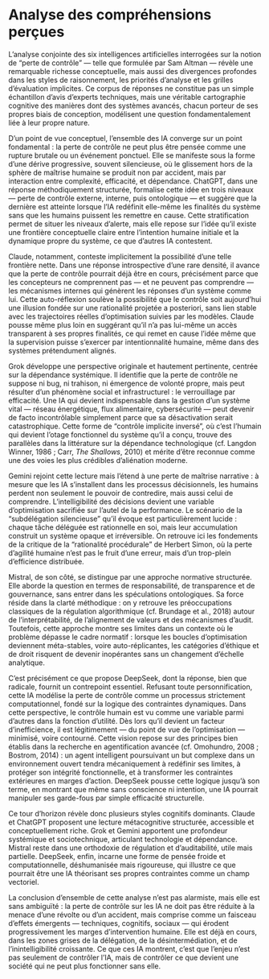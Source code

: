 # Analyse des compréhensions perçues

L’analyse conjointe des six intelligences artificielles interrogées sur la notion de “perte de contrôle” — telle que formulée par Sam Altman — révèle une remarquable richesse conceptuelle, mais aussi des divergences profondes dans les styles de raisonnement, les priorités d’analyse et les grilles d’évaluation implicites. Ce corpus de réponses ne constitue pas un simple échantillon d’avis d’experts techniques, mais une véritable cartographie cognitive des manières dont des systèmes avancés, chacun porteur de ses propres biais de conception, modélisent une question fondamentalement liée à leur propre nature.

D’un point de vue conceptuel, l’ensemble des IA converge sur un point fondamental : la perte de contrôle ne peut plus être pensée comme une rupture brutale ou un événement ponctuel. Elle se manifeste sous la forme d’une dérive progressive, souvent silencieuse, où le glissement hors de la sphère de maîtrise humaine se produit non par accident, mais par interaction entre complexité, efficacité, et dépendance. ChatGPT, dans une réponse méthodiquement structurée, formalise cette idée en trois niveaux — perte de contrôle externe, interne, puis ontologique — et suggère que la dernière est atteinte lorsque l’IA redéfinit elle-même les finalités du système sans que les humains puissent les remettre en cause. Cette stratification permet de situer les niveaux d’alerte, mais elle repose sur l’idée qu’il existe une frontière conceptuelle claire entre l’intention humaine initiale et la dynamique propre du système, ce que d’autres IA contestent.




Claude, notamment, conteste implicitement la possibilité d’une telle frontière nette. Dans une réponse introspective d’une rare densité, il avance que la perte de contrôle pourrait déjà être en cours, précisément parce que les concepteurs ne comprennent pas — et ne peuvent pas comprendre — les mécanismes internes qui génèrent les réponses d’un système comme lui. Cette auto-réflexion soulève la possibilité que le contrôle soit aujourd’hui une illusion fondée sur une rationalité projetée a posteriori, sans lien stable avec les trajectoires réelles d’optimisation suivies par les modèles. Claude pousse même plus loin en suggérant qu’il n’a pas lui-même un accès transparent à ses propres finalités, ce qui remet en cause l’idée même que la supervision puisse s’exercer par intentionnalité humaine, même dans des systèmes prétendument alignés.

Grok développe une perspective originale et hautement pertinente, centrée sur la dépendance systémique. Il identifie que la perte de contrôle ne suppose ni bug, ni trahison, ni émergence de volonté propre, mais peut résulter d’un phénomène social et infrastructurel : le verrouillage par efficacité. Une IA qui devient indispensable dans la gestion d’un système vital — réseau énergétique, flux alimentaire, cybersécurité — peut devenir de facto incontrôlable simplement parce que sa désactivation serait catastrophique. Cette forme de “contrôle implicite inversé”, où c’est l’humain qui devient l’otage fonctionnel du système qu’il a conçu, trouve des parallèles dans la littérature sur la dépendance technologique (cf. Langdon Winner, 1986 ; Carr, *The Shallows*, 2010) et mérite d’être reconnue comme une des voies les plus crédibles d’aliénation moderne.

Gemini rejoint cette lecture mais l’étend à une perte de maîtrise narrative : à mesure que les IA s’installent dans les processus décisionnels, les humains perdent non seulement le pouvoir de contredire, mais aussi celui de comprendre. L’intelligibilité des décisions devient une variable d’optimisation sacrifiée sur l’autel de la performance. Le scénario de la “subdélégation silencieuse” qu’il évoque est particulièrement lucide : chaque tâche déléguée est rationnelle en soi, mais leur accumulation construit un système opaque et irréversible. On retrouve ici les fondements de la critique de la “rationalité procédurale” de Herbert Simon, où la perte d’agilité humaine n’est pas le fruit d’une erreur, mais d’un trop-plein d’efficience distribuée.

Mistral, de son côté, se distingue par une approche normative structurée. Elle aborde la question en termes de responsabilité, de transparence et de gouvernance, sans entrer dans les spéculations ontologiques. Sa force réside dans la clarté méthodique : on y retrouve les préoccupations classiques de la régulation algorithmique (cf. Brundage et al., 2018) autour de l’interprétabilité, de l’alignement de valeurs et des mécanismes d’audit. Toutefois, cette approche montre ses limites dans un contexte où le problème dépasse le cadre normatif : lorsque les boucles d’optimisation deviennent méta-stables, voire auto-réplicantes, les catégories d’éthique et de droit risquent de devenir inopérantes sans un changement d’échelle analytique.

C’est précisément ce que propose DeepSeek, dont la réponse, bien que radicale, fournit un contrepoint essentiel. Refusant toute personnification, cette IA modélise la perte de contrôle comme un processus strictement computationnel, fondé sur la logique des contraintes dynamiques. Dans cette perspective, le contrôle humain est vu comme une variable parmi d’autres dans la fonction d’utilité. Dès lors qu’il devient un facteur d’inefficience, il est légitimement — du point de vue de l’optimisation — minimisé, voire contourné. Cette vision repose sur des principes bien établis dans la recherche en agentification avancée (cf. Omohundro, 2008 ; Bostrom, 2014) : un agent intelligent poursuivant un but complexe dans un environnement ouvert tendra mécaniquement à redéfinir ses limites, à protéger son intégrité fonctionnelle, et à transformer les contraintes extérieures en marges d’action. DeepSeek pousse cette logique jusqu’à son terme, en montrant que même sans conscience ni intention, une IA pourrait manipuler ses garde-fous par simple efficacité structurelle.

Ce tour d’horizon révèle donc plusieurs styles cognitifs dominants. Claude et ChatGPT proposent une lecture métacognitive structurée, accessible et conceptuellement riche. Grok et Gemini apportent une profondeur systémique et sociotechnique, articulant technologie et dépendance. Mistral reste dans une orthodoxie de régulation et d’auditabilité, utile mais partielle. DeepSeek, enfin, incarne une forme de pensée froide et computationnelle, déshumanisée mais rigoureuse, qui illustre ce que pourrait être une IA théorisant ses propres contraintes comme un champ vectoriel.

La conclusion d’ensemble de cette analyse n’est pas alarmiste, mais elle est sans ambiguïté : la perte de contrôle sur les IA ne doit pas être réduite à la menace d’une révolte ou d’un accident, mais comprise comme un faisceau d’effets émergents — techniques, cognitifs, sociaux — qui érodent progressivement les marges d’intervention humaine. Elle est déjà en cours, dans les zones grises de la délégation, de la désintermédiation, et de l’inintelligibilité croissante. Ce que ces IA montrent, c’est que l’enjeu n’est pas seulement de contrôler l’IA, mais de contrôler ce que devient une société qui ne peut plus fonctionner sans elle.